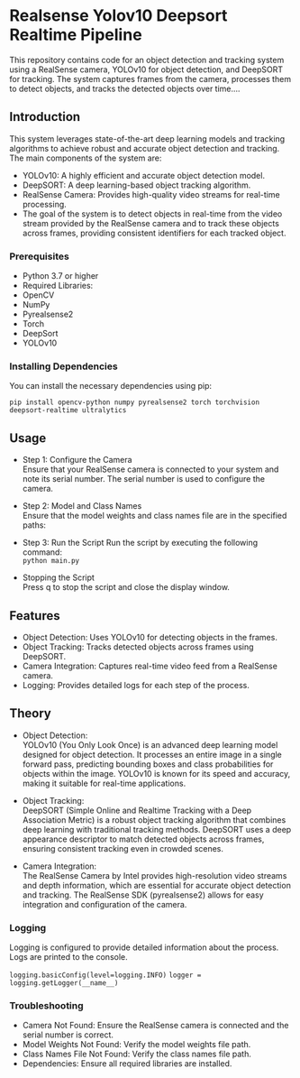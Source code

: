 # Realsense Yolov10 Deepsort Realtime Pipeline

This repository contains code for an object detection and tracking system using a RealSense camera, YOLOv10 for object detection, and DeepSORT for tracking. The system captures frames from the camera, processes them to detect objects, and tracks the detected objects over time....

## Introduction
This system leverages state-of-the-art deep learning models and tracking algorithms to achieve robust and accurate object detection and tracking. The main components of the system are:

- YOLOv10: A highly efficient and accurate object detection model.
- DeepSORT: A deep learning-based object tracking algorithm.
- RealSense Camera: Provides high-quality video streams for real-time processing.
- The goal of the system is to detect objects in real-time from the video stream provided by the RealSense camera and to track these objects across frames, providing consistent identifiers for each tracked object.

### Prerequisites
- Python 3.7 or higher
- Required Libraries:
- OpenCV
- NumPy
- Pyrealsense2
- Torch
- DeepSort
- YOLOv10

### Installing Dependencies
You can install the necessary dependencies using pip:</br>

```pip install opencv-python numpy pyrealsense2 torch torchvision deepsort-realtime ultralytics```

## Usage
- Step 1: Configure the Camera</br>
Ensure that your RealSense camera is connected to your system and note its serial number. The serial number is used to configure the camera.

- Step 2: Model and Class Names</br>
Ensure that the model weights and class names file are in the specified paths:</br>


- Step 3: Run the Script
Run the script by executing the following command:</br>
```python main.py```

- Stopping the Script</br>
Press q to stop the script and close the display window.

## Features
- Object Detection: Uses YOLOv10 for detecting objects in the frames.
- Object Tracking: Tracks detected objects across frames using DeepSORT.
- Camera Integration: Captures real-time video feed from a RealSense camera.
- Logging: Provides detailed logs for each step of the process.
  

## Theory
- Object Detection:</br>
YOLOv10 (You Only Look Once) is an advanced deep learning model designed for object detection. It processes an entire image in a single forward pass, predicting bounding boxes and class probabilities for objects within the image. YOLOv10 is known for its speed and accuracy, making it suitable for real-time applications.

- Object Tracking:</br>
DeepSORT (Simple Online and Realtime Tracking with a Deep Association Metric) is a robust object tracking algorithm that combines deep learning with traditional tracking methods. DeepSORT uses a deep appearance descriptor to match detected objects across frames, ensuring consistent tracking even in crowded scenes.

- Camera Integration:</br>
The RealSense Camera by Intel provides high-resolution video streams and depth information, which are essential for accurate object detection and tracking. The RealSense SDK (pyrealsense2) allows for easy integration and configuration of the camera.

### Logging
Logging is configured to provide detailed information about the process. Logs are printed to the console.


```logging.basicConfig(level=logging.INFO)```
```logger = logging.getLogger(__name__)```

### Troubleshooting
- Camera Not Found: Ensure the RealSense camera is connected and the serial number is correct.
- Model Weights Not Found: Verify the model weights file path.
- Class Names File Not Found: Verify the class names file path.
- Dependencies: Ensure all required libraries are installed.
